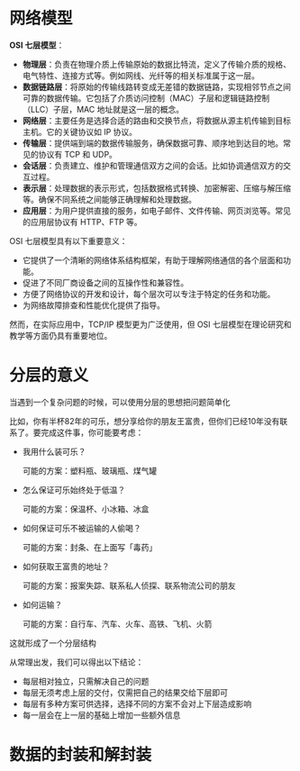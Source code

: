 # 网络模型
<ImageView name='common1.png' alt="网络模型"></ImageView>
**OSI 七层模型**：

- **物理层**：负责在物理介质上传输原始的数据比特流，定义了传输介质的规格、电气特性、连接方式等。例如网线、光纤等的相关标准属于这一层。
- **数据链路层**：将原始的传输线路转变成无差错的数据链路，实现相邻节点之间可靠的数据传输。它包括了介质访问控制（MAC）子层和逻辑链路控制（LLC）子层，MAC 地址就是这一层的概念。
- **网络层**：主要任务是选择合适的路由和交换节点，将数据从源主机传输到目标主机。它的关键协议如 IP 协议。
- **传输层**：提供端到端的数据传输服务，确保数据可靠、顺序地到达目的地。常见的协议有 TCP 和 UDP。
- **会话层**：负责建立、维护和管理通信双方之间的会话。比如协调通信双方的交互过程。
- **表示层**：处理数据的表示形式，包括数据格式转换、加密解密、压缩与解压缩等。确保不同系统之间能够正确理解和处理数据。
- **应用层**：为用户提供直接的服务，如电子邮件、文件传输、网页浏览等。常见的应用层协议有 HTTP、FTP 等。

OSI 七层模型具有以下重要意义：

- 它提供了一个清晰的网络体系结构框架，有助于理解网络通信的各个层面和功能。
- 促进了不同厂商设备之间的互操作性和兼容性。
- 方便了网络协议的开发和设计，每个层次可以专注于特定的任务和功能。
- 为网络故障排查和性能优化提供了指导。

然而，在实际应用中，TCP/IP 模型更为广泛使用，但 OSI 七层模型在理论研究和教学等方面仍具有重要地位。
# 分层的意义

当遇到一个复杂问题的时候，可以使用分层的思想把问题简单化

比如，你有半杯82年的可乐，想分享给你的朋友王富贵，但你们已经10年没有联系了。要完成这件事，你可能要考虑：

- 我用什么装可乐？

  可能的方案：塑料瓶、玻璃瓶、煤气罐

- 怎么保证可乐始终处于低温？

  可能的方案：保温杯、小冰箱、冰盒

- 如何保证可乐不被运输的人偷喝？

  可能的方案：封条、在上面写「毒药」

- 如何获取王富贵的地址？

  可能的方案：报案失踪、联系私人侦探、联系物流公司的朋友
  
- 如何运输？

  可能的方案：自行车、汽车、火车、高铁、飞机、火箭

这就形成了一个分层结构

<ImageView name="common2.png" alt="分层"  />  

从常理出发，我们可以得出以下结论：

- 每层相对独立，只需解决自己的问题
- 每层无须考虑上层的交付，仅需把自己的结果交给下层即可
- 每层有多种方案可供选择，选择不同的方案不会对上下层造成影响
- 每一层会在上一层的基础上增加一些额外信息


# 数据的封装和解封装

<ImageView name="common14.png"></ImageView>
